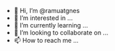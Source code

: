 - 👋 Hi, I’m @ramuatgnes
- 👀 I’m interested in ...
- 🌱 I’m currently learning ...
- 💞️ I’m looking to collaborate on ...
- 📫 How to reach me ...

<!---
ramuatgnes/ramuatgnes is a ✨ special ✨ repository because its `README.md` (this file) appears on your GitHub profile.
You can click the Preview link to take a look at your changes.
--->
